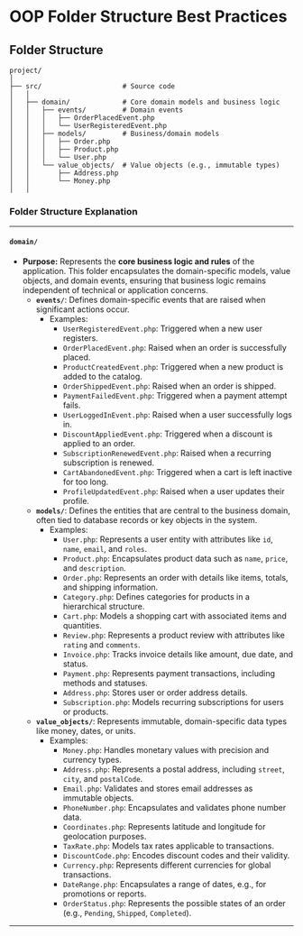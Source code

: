 # OOP Folder Structure Best Practices

## Folder Structure

```
project/
│
├── src/                    # Source code
│   │
│   ├── domain/             # Core domain models and business logic
│   │   ├── events/         # Domain events
│   │   │   ├── OrderPlacedEvent.php
│   │   │   └── UserRegisteredEvent.php
│   │   ├── models/         # Business/domain models
│   │   │   ├── Order.php
│   │   │   ├── Product.php
│   │   │   └── User.php
│   │   └── value_objects/  # Value objects (e.g., immutable types)
│   │       ├── Address.php
│   │       └── Money.php
│   │
```


### **Folder Structure Explanation**

* * *

#### **`domain/`**

- **Purpose:** Represents the **core business logic and rules** of the application. This folder encapsulates the domain-specific models, value objects, and domain events, ensuring that business logic remains independent of technical or application concerns.
    - **`events/`**: Defines domain-specific events that are raised when significant actions occur.
        - Examples:
            - `UserRegisteredEvent.php`: Triggered when a new user registers.
            - `OrderPlacedEvent.php`: Raised when an order is successfully placed.
            - `ProductCreatedEvent.php`: Triggered when a new product is added to the catalog.
            - `OrderShippedEvent.php`: Raised when an order is shipped.
            - `PaymentFailedEvent.php`: Triggered when a payment attempt fails.
            - `UserLoggedInEvent.php`: Raised when a user successfully logs in.
            - `DiscountAppliedEvent.php`: Triggered when a discount is applied to an order.
            - `SubscriptionRenewedEvent.php`: Raised when a recurring subscription is renewed.
            - `CartAbandonedEvent.php`: Triggered when a cart is left inactive for too long.
            - `ProfileUpdatedEvent.php`: Raised when a user updates their profile.
    - **`models/`**: Defines the entities that are central to the business domain, often tied to database records or key objects in the system.
        - Examples:
            - `User.php`: Represents a user entity with attributes like `id`, `name`, `email`, and `roles`.
            - `Product.php`: Encapsulates product data such as `name`, `price`, and `description`.
            - `Order.php`: Represents an order with details like items, totals, and shipping information.
            - `Category.php`: Defines categories for products in a hierarchical structure.
            - `Cart.php`: Models a shopping cart with associated items and quantities.
            - `Review.php`: Represents a product review with attributes like `rating` and `comments`.
            - `Invoice.php`: Tracks invoice details like amount, due date, and status.
            - `Payment.php`: Represents payment transactions, including methods and statuses.
            - `Address.php`: Stores user or order address details.
            - `Subscription.php`: Models recurring subscriptions for users or products.
    - **`value_objects/`**: Represents immutable, domain-specific data types like money, dates, or units.
        - Examples:
            - `Money.php`: Handles monetary values with precision and currency types.
            - `Address.php`: Represents a postal address, including `street`, `city`, and `postalCode`.
            - `Email.php`: Validates and stores email addresses as immutable objects.
            - `PhoneNumber.php`: Encapsulates and validates phone number data.
            - `Coordinates.php`: Represents latitude and longitude for geolocation purposes.
            - `TaxRate.php`: Models tax rates applicable to transactions.
            - `DiscountCode.php`: Encodes discount codes and their validity.
            - `Currency.php`: Represents different currencies for global transactions.
            - `DateRange.php`: Encapsulates a range of dates, e.g., for promotions or reports.
            - `OrderStatus.php`: Represents the possible states of an order (e.g., `Pending`, `Shipped`, `Completed`).

* * *
